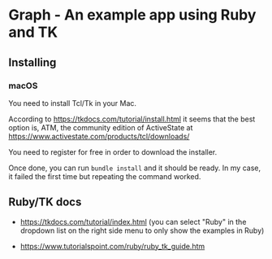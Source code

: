 # Graph - An example app using Ruby and TK

## Installing

### macOS

You need to install Tcl/Tk in your Mac.

According to https://tkdocs.com/tutorial/install.html it seems that
the best option is, ATM, the community edition of ActiveState at
https://www.activestate.com/products/tcl/downloads/

You need to register for free in order to download the installer.

Once done, you can run `bundle install` and it should be ready. In my
case, it failed the first time but repeating the command worked.

## Ruby/TK docs

- https://tkdocs.com/tutorial/index.html (you can select "Ruby" in the
  dropdown list on the right side menu to only show the examples in
  Ruby)
  
- https://www.tutorialspoint.com/ruby/ruby_tk_guide.htm




